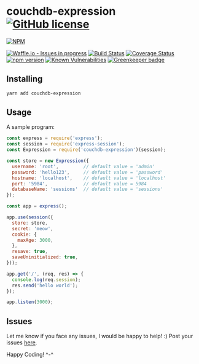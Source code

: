 # couchdb-expression [![GitHub license](https://img.shields.io/github/license/tkshnwesper/couchdb-expression.svg?style=for-the-badge)](https://github.com/tkshnwesper/couchdb-expression/blob/master/LICENSE)

[![NPM](https://nodei.co/npm/couchdb-expression.png?downloads=true&downloadRank=true&stars=true)](https://nodei.co/npm/couchdb-expression/)

[![Waffle.io - Issues in progress](https://badge.waffle.io/tkshnwesper/couchdb-expression.png?label=in%20progress&title=In%20Progress)](http://waffle.io/tkshnwesper/couchdb-expression) [![Build Status](https://travis-ci.org/tkshnwesper/couchdb-expression.svg?branch=master)](https://travis-ci.org/tkshnwesper/couchdb-expression) [![Coverage Status](https://coveralls.io/repos/github/tkshnwesper/couchdb-expression/badge.svg)](https://coveralls.io/github/tkshnwesper/couchdb-expression) [![npm version](https://badge.fury.io/js/couchdb-expression.svg)](https://badge.fury.io/js/couchdb-expression) [![Known Vulnerabilities](https://snyk.io/test/github/tkshnwesper/couchdb-expression/badge.svg)](https://snyk.io/test/github/tkshnwesper/couchdb-expression) [![Greenkeeper badge](https://badges.greenkeeper.io/tkshnwesper/couchdb-expression.svg)](https://greenkeeper.io/)

## Installing

```sh
yarn add couchdb-expression
```

## Usage

A sample program:

```js
const express = require('express');
const session = require('express-session');
const Expression = require('couchdb-expression')(session);

const store = new Expression({
  username: 'root',         // default value = 'admin'
  password: 'hello123',     // default value = 'password'
  hostname: 'localhost',    // default value = 'localhost'
  port: '5984',             // default value = 5984
  databaseName: 'sessions'  // default value = 'sessions'
});

const app = express();

app.use(session({
  store: store,
  secret: 'meow',
  cookie: {
    maxAge: 3000,
  },
  resave: true,
  saveUninitialized: true,
}));

app.get('/', (req, res) => {
  console.log(req.session);
  res.send('hello world');
});

app.listen(3000);
```

## Issues

Let me know if you face any issues, I would be happy to help! :)
Post your issues [here](https://github.com/tkshnwesper/couchdb-expression/issues).

Happy Coding! ^-^